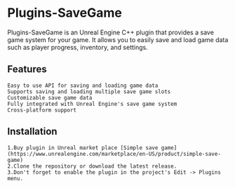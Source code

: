 # Plugins-SaveGame

Plugins-SaveGame is an Unreal Engine C++ plugin that provides a save game system for your game. It allows you to easily save and load game data such as player progress, inventory, and settings.


## Features

    Easy to use API for saving and loading game data
    Supports saving and loading multiple save game slots
    Customizable save game data
    Fully integrated with Unreal Engine's save game system
    Cross-platform support

## Installation

    1.Buy plugin in Unreal market place [Simple save game](https://www.unrealengine.com/marketplace/en-US/product/simple-save-game)
    2.Clone the repository or download the latest release.
    3.Don't forget to enable the plugin in the project's Edit -> Plugins menu.

